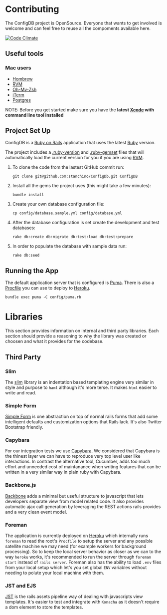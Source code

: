 Contributing
============
The ConfigDB project is OpenSource. Everyone that wants to get involved
is welcome and can feel free to reuse all the compoments available here.

[![Code Climate](https://codeclimate.com/github/stanchino/ConfigDB.png)](https://codeclimate.com/github/stanchino/ConfigDB)

## Useful tools

### Mac users

* [Hombrew](http://mxcl.github.com/homebrew/)
* [RVM](https://rvm.io/)
* [Oh-My-Zsh](https://github.com/robbyrussell/oh-my-zsh)
* [iTerm](http://www.iterm2.com/#/section/home)
* [Postgres](http://www.enterprisedb.com/products-services-training/pgdownload#osx)

NOTE: Before you get started make sure you have the **latest [Xcode](https://developer.apple.com/xcode/) with command line tool installed**


## Project Set Up

ConfigDB is a [Ruby on Rails](http://rubyonrails.org/) application that uses the latest [Ruby](https://www.ruby-lang.org/en/) version.

The project includes a [.ruby-version](.ruby-version) and [.ruby-gemset](.ruby-gemset) files that will automatically load the current version for you if you are using [RVM](https://rvm.io/).

1. To clone the code from the lastest GitHub commit run:
  
   ```
   git clone git@github.com:stanchino/ConfigDb.git ConfigDB
   ```
2. Install all the gems the project uses (this might take a few minutes):

   ```
   bundle install
   ```
3. Create your own database configuration file:

   ```
   cp config/database.sample.yml config/database.yml
   ```
4. After the database configuration is set create the development and test databases:

   ```
   rake db:create db:migrate db:test:load db:test:prepare
   ```
5. In order to populate the database with sample data run:

   ```
   rake db:seed
   ```

## Running the App

The default application server that is configured is [Puma](http://puma.io/). There is also a [Procfile](https://devcenter.heroku.com/articles/procfile) you can use to deploy to [Heroku](https://www.heroku.com/).
```
bundle exec puma -C config/puma.rb
```

Libraries
=========
This section provides information on internal and third party libraries. Each section should provide a reasoning to why the library was created or choosen and what it provides for the codebase.

Third Party
------------
### Slim
The [slim](http://slim-lang.com/) library is an indentation based templating engine very similar in style and purpose to `haml` although it's more terse. It makes `html` easier to write and read.

### Simple Form
[Simple Form](https://github.com/plataformatec/simple_form) is one abstraction on top of normal rails forms that add some intelligent defaults and customization options that Rails lack. It's also Twitter Bootstrap friendly.

### Capybara
For our integration tests we use [Capybara](https://github.com/jnicklas/capybara). We considered that Capybara is the thinest layer we can have to reproduce very top level user like interactions. In contrast the alternative tool, Cucumber, adds too much effort and unneeded cost of maintanance when writing features that can be written in a very similar way in plain ruby with Capybara.

### Backbone.js
[Backbone](http://backbonejs.org/) adds a minimal but useful structure to javascript that lets developers separate view from model related code. It also provides automatic ajax call generation by leveraging the REST actions rails provides and a very clean event model.

### Foreman
The application is currently deployed on [Heroku](http://www.heroku.com) which internally runs `foreman` to read the root's `Procfile` to setup the server and any possible satellite machine we may need (for example workers for background processing). So to keep the local server behavior as closer as we can to the way `heroku` works, it's recommended to run the server through `foreman start` instead of `rails server`. Foreman also has the ability to load `.env` files from your local setup which let's you set global `ENV` variables without needing to polute your local machine with them.

### JST and EJS
[JST](https://github.com/sstephenson/sprockets#javascript-templating-with-ejs-and-eco) is the rails assets pipeline way of dealing with javascripts view templates. It's easier to test and integrate with `Konacha` as it doesn't require a dom element to store the templates.
